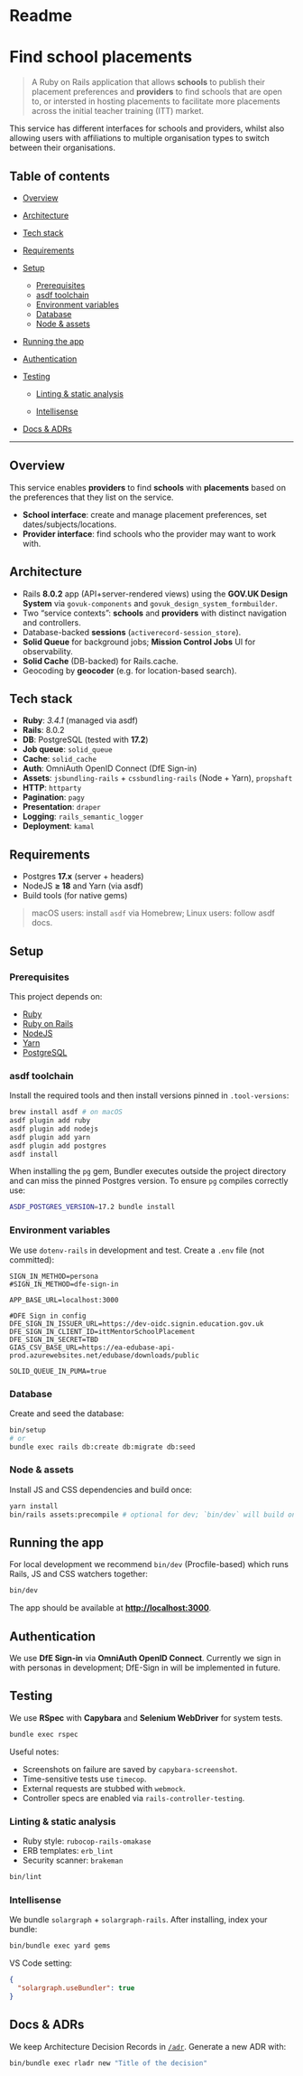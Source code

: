 # Readme

# Find school placements

> A Ruby on Rails application that allows **schools** to publish their placement preferences and **providers** to find schools that are open to, or intersted in hosting placements to facilitate more placements across the initial teacher training (ITT) market.

This service has different interfaces for schools and providers, whilst also allowing users with affiliations to multiple organisation types to switch between their organisations.

## Table of contents

* [Overview](#overview)
* [Architecture](#architecture)
* [Tech stack](#tech-stack)
* [Requirements](#requirements)
* [Setup](#setup)

  * [Prerequisites](#prerequisites)
  * [asdf toolchain](#asdf-toolchain)
  * [Environment variables](#environment-variables)
  * [Database](#database)
  * [Node & assets](#node--assets)
* [Running the app](#running-the-app)
* [Authentication](#authentication)
* [Testing](#testing)

  * [Linting & static analysis](#linting--static-analysis)

  * [Intellisense](#intellisense)
* [Docs & ADRs](#docs--adrs)

---

## Overview

This service enables **providers** to find  **schools** with **placements**  based on the preferences that they list on the service.

* **School interface**: create and manage placement preferences, set dates/subjects/locations.
* **Provider interface**: find schools who the provider may want to work with.

## Architecture

* Rails **8.0.2** app (API+server-rendered views) using the **GOV.UK Design System** via `govuk-components` and `govuk_design_system_formbuilder`.
* Two “service contexts”: **schools** and **providers** with distinct navigation and controllers.
* Database-backed **sessions** (`activerecord-session_store`).
* **Solid Queue** for background jobs; **Mission Control Jobs** UI for observability.
* **Solid Cache** (DB-backed) for Rails.cache.
* Geocoding by **geocoder** (e.g. for location-based search).

## Tech stack

* **Ruby**: *3.4.1* (managed via asdf)
* **Rails**: 8.0.2
* **DB**: PostgreSQL (tested with **17.2**)
* **Job queue**: `solid_queue`
* **Cache**: `solid_cache`
* **Auth**: OmniAuth OpenID Connect (DfE Sign-in)
* **Assets**: `jsbundling-rails` + `cssbundling-rails` (Node + Yarn), `propshaft`
* **HTTP**: `httparty`
* **Pagination**: `pagy`
* **Presentation**: `draper`
* **Logging**: `rails_semantic_logger`
* **Deployment**: `kamal`

## Requirements

* Postgres **17.x** (server + headers)
* NodeJS **≥ 18** and Yarn (via asdf)
* Build tools (for native gems)

> macOS users: install `asdf` via Homebrew; Linux users: follow asdf docs.

## Setup

### Prerequisites

This project depends on:

* [Ruby](https://www.ruby-lang.org/)
* [Ruby on Rails](https://rubyonrails.org/)
* [NodeJS](https://nodejs.org/)
* [Yarn](https://yarnpkg.com/)
* [PostgreSQL](https://www.postgresql.org/)

### asdf toolchain

Install the required tools and then install versions pinned in `.tool-versions`:

```sh
brew install asdf # on macOS
asdf plugin add ruby
asdf plugin add nodejs
asdf plugin add yarn
asdf plugin add postgres
asdf install
```

When installing the `pg` gem, Bundler executes outside the project directory and can miss the pinned Postgres version. To ensure `pg` compiles correctly use:

```sh
ASDF_POSTGRES_VERSION=17.2 bundle install
```

### Environment variables

We use `dotenv-rails` in development and test. Create a `.env` file (not committed):

```dotenv
SIGN_IN_METHOD=persona
#SIGN_IN_METHOD=dfe-sign-in

APP_BASE_URL=localhost:3000

#DFE Sign in config
DFE_SIGN_IN_ISSUER_URL=https://dev-oidc.signin.education.gov.uk
DFE_SIGN_IN_CLIENT_ID=ittMentorSchoolPlacement
DFE_SIGN_IN_SECRET=TBD
GIAS_CSV_BASE_URL=https://ea-edubase-api-prod.azurewebsites.net/edubase/downloads/public

SOLID_QUEUE_IN_PUMA=true
```

### Database

Create and seed the database:

```sh
bin/setup
# or 
bundle exec rails db:create db:migrate db:seed
```

### Node & assets

Install JS and CSS dependencies and build once:

```sh
yarn install
bin/rails assets:precompile # optional for dev; `bin/dev` will build on the fly
```

## Running the app

For local development we recommend `bin/dev` (Procfile-based) which runs Rails, JS and CSS watchers together:

```sh
bin/dev
```

The app should be available at **[http://localhost:3000](http://localhost:3000)**.

## Authentication

We use **DfE Sign-in** via **OmniAuth OpenID Connect**. Currently we sign in with personas in development; DfE-Sign in will be implemented in future.

## Testing

We use **RSpec** with **Capybara** and **Selenium WebDriver** for system tests.

```sh
bundle exec rspec
```

Useful notes:

* Screenshots on failure are saved by `capybara-screenshot`.
* Time-sensitive tests use `timecop`.
* External requests are stubbed with `webmock`.
* Controller specs are enabled via `rails-controller-testing`.

### Linting & static analysis

* Ruby style: `rubocop-rails-omakase`
* ERB templates: `erb_lint`
* Security scanner: `brakeman`

```sh
bin/lint
```

### Intellisense

We bundle `solargraph` + `solargraph-rails`. After installing, index your bundle:

```sh
bin/bundle exec yard gems
```

VS Code setting:

```json
{
  "solargraph.useBundler": true
}
```

## Docs & ADRs

We keep Architecture Decision Records in [`/adr`](adr/). Generate a new ADR with:

```sh
bin/bundle exec rladr new "Title of the decision"
```
